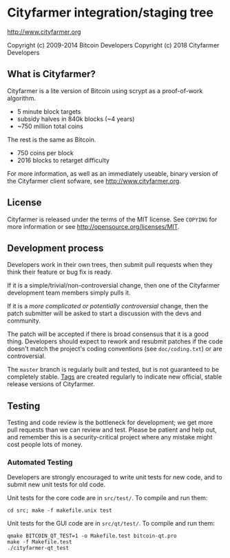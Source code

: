 Cityfarmer integration/staging tree
================================

http://www.cityfarmer.org

Copyright (c) 2009-2014 Bitcoin Developers
Copyright (c) 2018 Cityfarmer Developers

What is Cityfarmer?
----------------

Cityfarmer is a lite version of Bitcoin using scrypt as a proof-of-work algorithm.
 - 5 minute block targets
 - subsidy halves in 840k blocks (~4 years)
 - ~750 million total coins

The rest is the same as Bitcoin.
 - 750 coins per block
 - 2016 blocks to retarget difficulty

For more information, as well as an immediately useable, binary version of
the Cityfarmer client sofware, see http://www.cityfarmer.org.

License
-------

Cityfarmer is released under the terms of the MIT license. See `COPYING` for more
information or see http://opensource.org/licenses/MIT.

Development process
-------------------

Developers work in their own trees, then submit pull requests when they think
their feature or bug fix is ready.

If it is a simple/trivial/non-controversial change, then one of the Cityfarmer
development team members simply pulls it.

If it is a *more complicated or potentially controversial* change, then the patch
submitter will be asked to start a discussion with the devs and community.

The patch will be accepted if there is broad consensus that it is a good thing.
Developers should expect to rework and resubmit patches if the code doesn't
match the project's coding conventions (see `doc/coding.txt`) or are
controversial.

The `master` branch is regularly built and tested, but is not guaranteed to be
completely stable. [Tags](https://github.com/cityfarmer-project/cityfarmer/tags) are created
regularly to indicate new official, stable release versions of Cityfarmer.

Testing
-------

Testing and code review is the bottleneck for development; we get more pull
requests than we can review and test. Please be patient and help out, and
remember this is a security-critical project where any mistake might cost people
lots of money.

### Automated Testing

Developers are strongly encouraged to write unit tests for new code, and to
submit new unit tests for old code.

Unit tests for the core code are in `src/test/`. To compile and run them:

    cd src; make -f makefile.unix test

Unit tests for the GUI code are in `src/qt/test/`. To compile and run them:

    qmake BITCOIN_QT_TEST=1 -o Makefile.test bitcoin-qt.pro
    make -f Makefile.test
    ./cityfarmer-qt_test

